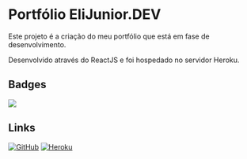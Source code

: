# Portfólio EliJunior.DEV

Este projeto é a criação do meu portfólio que está em fase de desenvolvimento.

Desenvolvido através do ReactJS e foi hospedado no servidor Heroku.

## Badges

<img src="https://img.shields.io/badge/semantic%20ui%20react-35BDB2?style=for-the-badge&logo=semanticuireact&logoColor=white" />

## Links

<a href="https://github.com/elijuniordev/PortfolioReact">![GitHub](https://img.shields.io/badge/github-%23121011.svg?style=for-the-badge&logo=github&logoColor=white)</a> <a href="https://portfolio-elijuniordev.herokuapp.com/">![Heroku](https://img.shields.io/badge/heroku-%23430098.svg?style=for-the-badge&logo=heroku&logoColor=white)</a>
